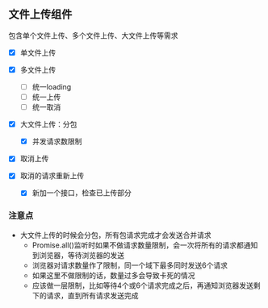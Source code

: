 ## 文件上传组件

包含单个文件上传、多个文件上传、大文件上传等需求

- [x] 单文件上传

- [x] 多文件上传
  - [ ] 统一loading
  - [ ] 统一上传
  - [ ] 统一取消

- [x] 大文件上传：分包
  - [x] 并发请求数限制

- [x] 取消上传

- [x] 取消的请求重新上传
  - [x] 新加一个接口，检查已上传部分

### 注意点
- 大文件上传的时候会分包，所有包请求完成才会发送合并请求
  - Promise.all()监听时如果不做请求数量限制，会一次将所有的请求都通知到浏览器，等待浏览器的发送
  - 浏览器对请求数量作了限制，同一个域下最多同时发送6个请求
  - 如果这里不做限制的话，数量过多会导致卡死的情况
  - 应该做一层限制，比如等待4个或6个请求完成之后，再通知浏览器发送剩下的请求，直到所有请求发送完成


